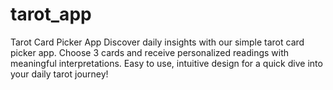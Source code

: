 # tarot_app
 Tarot Card Picker App Discover daily insights with our simple tarot card picker app. Choose 3 cards and receive personalized readings with meaningful interpretations. Easy to use, intuitive design for a quick dive into your daily tarot journey!
